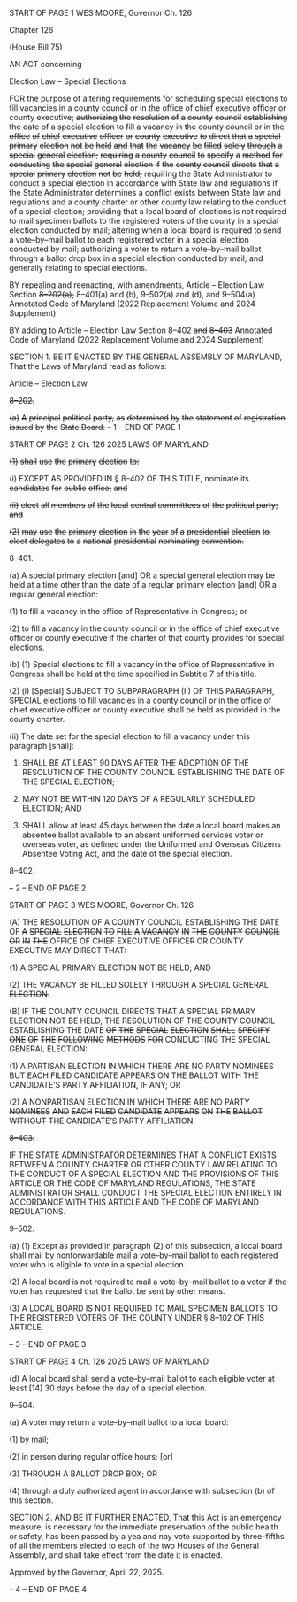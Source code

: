 START OF PAGE 1
WES MOORE, Governor Ch. 126

Chapter 126

(House Bill 75)

AN ACT concerning

Election Law – Special Elections

FOR the purpose of altering requirements for scheduling special elections to fill vacancies
in a county council or in the office of chief executive officer or county executive;
~~authorizing~~ ~~the~~ ~~resolution~~ ~~of~~ ~~a~~ ~~county~~ ~~council~~ ~~establishing~~ ~~the~~ ~~date~~ ~~of~~ ~~a~~ ~~special~~
~~election~~ ~~to~~ ~~fill~~ ~~a~~ ~~vacancy~~ ~~in~~ ~~the~~ ~~county~~ ~~council~~ ~~or~~ ~~in~~ ~~the~~ ~~office~~ ~~of~~ ~~chief~~ ~~executive~~ ~~officer~~
~~or~~ ~~county~~ ~~executive~~ ~~to~~ ~~direct~~ ~~that~~ ~~a~~ ~~special~~ ~~primary~~ ~~election~~ ~~not~~ ~~be~~ ~~held~~ ~~and~~ ~~that~~ ~~the~~
~~vacancy~~ ~~be~~ ~~filled~~ ~~solely~~ ~~through~~ ~~a~~ ~~special~~ ~~general~~ ~~election;~~ ~~requiring~~ ~~a~~ ~~county~~ ~~council~~
~~to~~ ~~specify~~ ~~a~~ ~~method~~ ~~for~~ ~~conducting~~ ~~the~~ ~~special~~ ~~general~~ ~~election~~ ~~if~~ ~~the~~ ~~county~~ ~~council~~
~~directs~~ ~~that~~ ~~a~~ ~~special~~ ~~primary~~ ~~election~~ ~~not~~ ~~be~~ ~~held;~~ requiring the State Administrator
to conduct a special election in accordance with State law and regulations if the State
Administrator determines a conflict exists between State law and regulations and a
county charter or other county law relating to the conduct of a special election;
providing that a local board of elections is not required to mail specimen ballots to
the registered voters of the county in a special election conducted by mail; altering
when a local board is required to send a vote–by–mail ballot to each registered voter
in a special election conducted by mail; authorizing a voter to return a vote–by–mail
ballot through a ballot drop box in a special election conducted by mail; and generally
relating to special elections.

BY repealing and reenacting, with amendments,
Article – Election Law
Section ~~8–202(a),~~ 8–401(a) and (b), 9–502(a) and (d), and 9–504(a)
Annotated Code of Maryland
(2022 Replacement Volume and 2024 Supplement)

BY adding to
Article – Election Law
Section 8–402 ~~and~~ ~~8–403~~
Annotated Code of Maryland
(2022 Replacement Volume and 2024 Supplement)

SECTION 1. BE IT ENACTED BY THE GENERAL ASSEMBLY OF MARYLAND,
That the Laws of Maryland read as follows:

Article – Election Law

~~8–202.~~

~~(a)~~ ~~A~~ ~~principal~~ ~~political~~ ~~party,~~ ~~as~~ ~~determined~~ ~~by~~ ~~the~~ ~~statement~~ ~~of~~ ~~registration~~
~~issued~~ ~~by~~ ~~the~~ ~~State~~ ~~Board:~~
– 1 –
END OF PAGE 1

START OF PAGE 2
Ch. 126 2025 LAWS OF MARYLAND

~~(1)~~ ~~shall~~ ~~use~~ ~~the~~ ~~primary~~ ~~election~~ ~~to:~~

(i) EXCEPT AS PROVIDED IN § 8–402 OF THIS TITLE, nominate its
~~candidates~~ ~~for~~ ~~public~~ ~~office;~~ ~~and~~

~~(ii)~~ ~~elect~~ ~~all~~ ~~members~~ ~~of~~ ~~the~~ ~~local~~ ~~central~~ ~~committees~~ ~~of~~ ~~the~~ ~~political~~
~~party;~~ ~~and~~

~~(2)~~ ~~may~~ ~~use~~ ~~the~~ ~~primary~~ ~~election~~ ~~in~~ ~~the~~ ~~year~~ ~~of~~ ~~a~~ ~~presidential~~ ~~election~~ ~~to~~
~~elect~~ ~~delegates~~ ~~to~~ ~~a~~ ~~national~~ ~~presidential~~ ~~nominating~~ ~~convention.~~

8–401.

(a) A special primary election [and] OR a special general election may be held at
a time other than the date of a regular primary election [and] OR a regular general election:

(1) to fill a vacancy in the office of Representative in Congress; or

(2) to fill a vacancy in the county council or in the office of chief executive
officer or county executive if the charter of that county provides for special elections.

(b) (1) Special elections to fill a vacancy in the office of Representative in
Congress shall be held at the time specified in Subtitle 7 of this title.

(2) (i) [Special] SUBJECT TO SUBPARAGRAPH (II) OF THIS
PARAGRAPH, SPECIAL elections to fill vacancies in a county council or in the office of chief
executive officer or county executive shall be held as provided in the county charter.

(ii) The date set for the special election to fill a vacancy under this
paragraph [shall]:

1. SHALL BE AT LEAST 90 DAYS AFTER THE ADOPTION OF
THE RESOLUTION OF THE COUNTY COUNCIL ESTABLISHING THE DATE OF THE
SPECIAL ELECTION;

2. MAY NOT BE WITHIN 120 DAYS OF A REGULARLY
SCHEDULED ELECTION; AND

3. SHALL allow at least 45 days between the date a local
board makes an absentee ballot available to an absent uniformed services voter or overseas
voter, as defined under the Uniformed and Overseas Citizens Absentee Voting Act, and the
date of the special election.

8–402.

– 2 –
END OF PAGE 2

START OF PAGE 3
WES MOORE, Governor Ch. 126

(A) THE RESOLUTION OF A COUNTY COUNCIL ESTABLISHING THE DATE OF
~~A~~ ~~SPECIAL~~ ~~ELECTION~~ ~~TO~~ ~~FILL~~ ~~A~~ ~~VACANCY~~ ~~IN~~ ~~THE~~ ~~COUNTY~~ ~~COUNCIL~~ ~~OR~~ ~~IN~~ ~~THE~~
OFFICE OF CHIEF EXECUTIVE OFFICER OR COUNTY EXECUTIVE MAY DIRECT THAT:

(1) A SPECIAL PRIMARY ELECTION NOT BE HELD; AND

(2) THE VACANCY BE FILLED SOLELY THROUGH A SPECIAL GENERAL
~~ELECTION.~~

(B) IF THE COUNTY COUNCIL DIRECTS THAT A SPECIAL PRIMARY ELECTION
NOT BE HELD, THE RESOLUTION OF THE COUNTY COUNCIL ESTABLISHING THE DATE
~~OF~~ ~~THE~~ ~~SPECIAL~~ ~~ELECTION~~ ~~SHALL~~ ~~SPECIFY~~ ~~ONE~~ ~~OF~~ ~~THE~~ ~~FOLLOWING~~ ~~METHODS~~ ~~FOR~~
CONDUCTING THE SPECIAL GENERAL ELECTION:

(1) A PARTISAN ELECTION IN WHICH THERE ARE NO PARTY NOMINEES
BUT EACH FILED CANDIDATE APPEARS ON THE BALLOT WITH THE CANDIDATE’S
PARTY AFFILIATION, IF ANY; OR

(2) A NONPARTISAN ELECTION IN WHICH THERE ARE NO PARTY
~~NOMINEES~~ ~~AND~~ ~~EACH~~ ~~FILED~~ ~~CANDIDATE~~ ~~APPEARS~~ ~~ON~~ ~~THE~~ ~~BALLOT~~ ~~WITHOUT~~ ~~THE~~
CANDIDATE’S PARTY AFFILIATION.

~~8–403.~~

IF THE STATE ADMINISTRATOR DETERMINES THAT A CONFLICT EXISTS
BETWEEN A COUNTY CHARTER OR OTHER COUNTY LAW RELATING TO THE CONDUCT
OF A SPECIAL ELECTION AND THE PROVISIONS OF THIS ARTICLE OR THE CODE OF
MARYLAND REGULATIONS, THE STATE ADMINISTRATOR SHALL CONDUCT THE
SPECIAL ELECTION ENTIRELY IN ACCORDANCE WITH THIS ARTICLE AND THE CODE
OF MARYLAND REGULATIONS.

9–502.

(a) (1) Except as provided in paragraph (2) of this subsection, a local board
shall mail by nonforwardable mail a vote–by–mail ballot to each registered voter who is
eligible to vote in a special election.

(2) A local board is not required to mail a vote–by–mail ballot to a voter if
the voter has requested that the ballot be sent by other means.

(3) A LOCAL BOARD IS NOT REQUIRED TO MAIL SPECIMEN BALLOTS
TO THE REGISTERED VOTERS OF THE COUNTY UNDER § 8–102 OF THIS ARTICLE.

– 3 –
END OF PAGE 3

START OF PAGE 4
Ch. 126 2025 LAWS OF MARYLAND

(d) A local board shall send a vote–by–mail ballot to each eligible voter at least
[14] 30 days before the day of a special election.

9–504.

(a) A voter may return a vote–by–mail ballot to a local board:

(1) by mail;

(2) in person during regular office hours; [or]

(3) THROUGH A BALLOT DROP BOX; OR

(4) through a duly authorized agent in accordance with subsection (b) of
this section.

SECTION 2. AND BE IT FURTHER ENACTED, That this Act is an emergency
measure, is necessary for the immediate preservation of the public health or safety, has
been passed by a yea and nay vote supported by three–fifths of all the members elected to
each of the two Houses of the General Assembly, and shall take effect from the date it is
enacted.

Approved by the Governor, April 22, 2025.

– 4 –
END OF PAGE 4